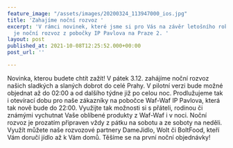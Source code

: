 ```yaml
---
feature_image: "/assets/images/20200324_113947000_ios.jpg"
title: 'Zahajíme noční rozvoz '
excerpt: 'V rámci novinek, které jsme si pro Vás na závěr letošního roku přichystali
  je noční rozvoz z pobočky IP Pavlova na Praze 2. '
layout: post
published_at: 2021-10-08T12:25:52.000+00:00
post_url: ''

---
```

Novinka, kterou budete chtít zažít! V pátek 3.12. zahájíme noční rozvoz našich sladkých a slaných dobrot do celé Prahy. V pilotní verzi bude možné objednat až do 02:00 a od dalšího týdne již po celou noc. Prodlužujeme tak i otevírací dobu pro naše zákazníky na pobočce Waf-Waf IP Pavlova, která tak nově bude do 22:00. Využijte tak možnosti si s přáteli, rodinou či známými vychutnat Vaše oblíbené produkty z Waf-Waf i v noci. Noční rozvoz je prozatím připraven vždy z pátku na sobotu a ze soboty na neděli. Využít můžete naše rozvozové partnery DameJidlo, Wolt či BoltFood, kteří Vám doručí jídlo až k Vám domů. Těšíme se na první noční objednávky! 